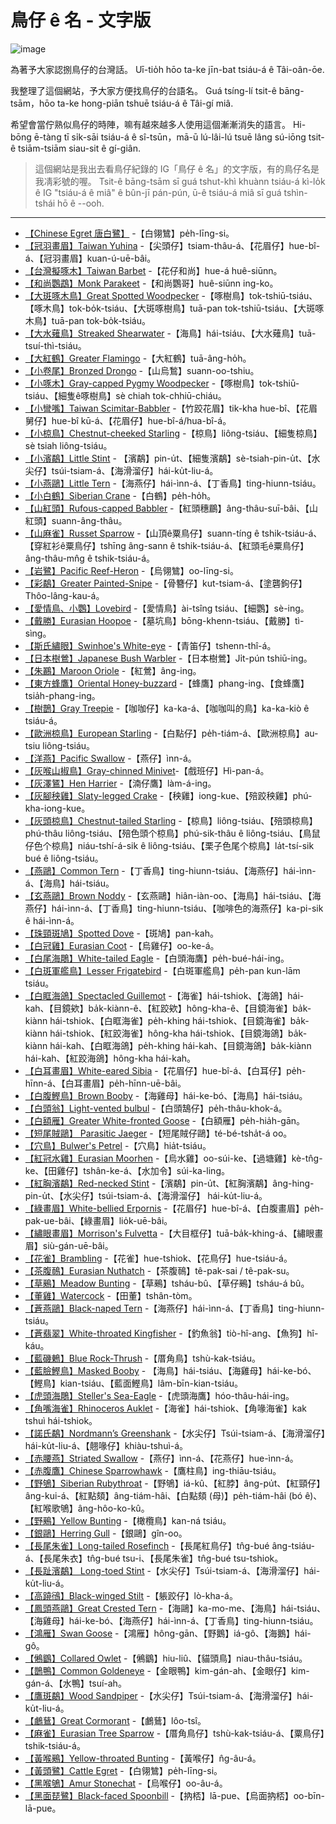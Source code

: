 # 鳥仔 ê 名 - 文字版

![image](https://user-images.githubusercontent.com/33391637/235700763-b3922fc6-5cbb-47e7-9de7-bfda3ad28e0d.png)

為著予大家認捌鳥仔的台灣話。
Uī-tio̍h hōo ta-ke jīn-bat tsiáu-á ê Tâi-oân-ōe.

我整理了這個網站，予大家方便找鳥仔的台語名。
Guá	tsíng-lí tsit-ê bāng-tsām，hōo ta-ke hong-piān tshuē tsiáu-á ê Tâi-gí miâ.

希望會當佇熟似鳥仔的時陣，嘛有越來越多人使用這個漸漸消失的語言。
Hi-bōng ē-tàng tī si̍k-sāi tsiáu-á ê sî-tsūn，mā-ū lú-lâi-lú tsuē lâng sú-iōng tsit-ê	tsiām-tsiām	siau-sit ê gí-giân.

> 這個網站是我出去看鳥仔紀錄的 IG「鳥仔 ê 名」的文字版，有的鳥仔名是我凊彩號的喔。
> Tsit-ê bāng-tsām sī guá tshut-khì khuànn tsiáu-á kì-lo̍k	ê IG "tsiáu-á ê miâ" ê bûn-jī pán-pún, ū-ê tsiáu-á miâ sī guá tshìn-tshái hō ê --ooh.

---

- [【Chinese Egret 唐白鷺】](https://www.instagram.com/p/CeiIAp9Pq2i/) -【白翎鷥】pe̍h-līng-si。
- [【冠羽畫眉】Taiwan Yuhina](https://www.instagram.com/p/Cm0uK0EvTnw/) -【尖頭仔】tsiam-thâu-á、【花眉仔】hue-bî-á、【冠羽畫眉】kuan-ú-uē-bâi。
- [【台灣擬啄木】Taiwan Barbet](https://www.instagram.com/p/CgKBWtMPX-B/) -【花仔和尚】hue-á huê-siūnn。
- [【和尚鸚鵡】Monk Parakeet](https://www.instagram.com/p/CrJINUAROaM/) -【和尚鸚哥】huê-siūnn ing-ko。
- [【大斑啄木鳥】Great Spotted Woodpecker](https://www.instagram.com/p/Cs0EMfHxbgW/) -【啄樹鳥】tok-tshiū-tsiáu、【啄木鳥】tok-bo̍k-tsiáu、【大斑啄樹鳥】tuā-pan tok-tshiū-tsiáu、【大斑啄木鳥】tuā-pan tok-bo̍k-tsiáu。
- [【大水薙鳥】Streaked Shearwater](https://www.instagram.com/p/CmoL9gAP0O8/) -【海鳥】hái-tsiáu、【大水薙鳥】tuā-tsuí-thì-tsiáu。
- [【大紅鶴】Greater Flamingo](https://www.instagram.com/p/CkWGg5WP9CO/) -【大紅鶴】tuā-âng-ho̍h。
- [【小卷尾】Bronzed Drongo](https://www.instagram.com/p/Cq8W9RuPR0-/) -【山烏鶖】suann-oo-tshiu。
- [【小啄木】Gray-capped Pygmy Woodpecker](https://www.instagram.com/p/CYt9BvZP1oY/) -【啄樹鳥】tok-tshiū-tsiáu、【細隻ê啄樹鳥】sè chiah tok-chhiū-chiáu。
- [【小彎嘴】Taiwan Scimitar-Babbler](https://www.instagram.com/p/CXEK7PLPQ27/) -【竹跤花眉】tik-kha hue-bî、【花眉舅仔】hue-bî kū-á、【花眉仔】hue-bî-á/hua-bî-á。
- [【小椋鳥】Chestnut-cheeked Starling](https://www.instagram.com/p/Csyw3vax0Km/) -【椋鳥】liông-tsiáu、【細隻椋鳥】sè tsiah liông-tsiáu。
- [【小濱鷸】Little Stint](https://www.instagram.com/p/Cr8hvSixdT1/) - 【濱鷸】pin-u̍t、【細隻濱鷸】sè-tsiah-pin-u̍t、【水尖仔】tsúi-tsiam-á、【海滑溜仔】hái-ku̍t-liu-á。
- [【小燕鷗】Little Tern](https://www.instagram.com/p/Ce_SPOKPyvG/) -【海燕仔】hái-ìnn-á、【丁香鳥】ting-hiunn-tsiáu。
- [【小白鶴】Siberian Crane](https://www.instagram.com/p/CYh9BmLPKJO/) -【白鶴】pe̍h-ho̍h。
- [【山紅頭】Rufous-capped Babbler](https://www.instagram.com/p/CmtzGiYvaFf/) -【紅頭穗鶥】âng-thâu-suī-bâi、【山紅頭】suann-âng-thâu。
- [【山麻雀】Russet Sparrow](https://www.instagram.com/p/CgHAFecvH-R/) -【山頂ê粟鳥仔】suann-tíng ê tshik-tsiáu-á、【穿紅衫ê粟鳥仔】tshīng âng-sann ê tshik-tsiáu-á、【紅頭毛ê粟鳥仔】âng-thâu-mn̂g ê tshik-tsiáu-á。
- [【岩鷺】Pacific Reef-Heron](https://www.instagram.com/p/CixgFgCPrgi/) -【烏翎鷥】oo-līng-si。
- [【彩鷸】Greater Painted-Snipe](https://www.instagram.com/p/ChfPVWpv5C_/) -【骨簪仔】kut-tsiam-á、【塗礱鉤仔】Thôo-lâng-kau-á。
- [【愛情鳥、小鸚】Lovebird](https://www.instagram.com/p/CrGa0aoxcIq/) -【愛情鳥】ài-tsîng tsiáu、【細鸚】sè-ing。
- [【戴勝】Eurasian Hoopoe](https://www.instagram.com/p/CZV9qqKvwQx/) -【墓坑鳥】bōng-khenn-tsiáu、【戴勝】tì-sìng。
- [【斯氏繡眼】Swinhoe's White-eye](https://www.instagram.com/p/CkqjSK4vZYx/) -【青笛仔】tshenn-thî-á。
- [【日本樹鶯】Japanese Bush Warbler](https://www.instagram.com/p/CtRiGfXPFuV/) -【日本樹鶯】Ji̍t-pún tshiū-ing。
- [【朱鸝】Maroon Oriole](https://www.instagram.com/p/CYmPuQmPGpe/) -【紅鶯】âng-ing。
- [【東方蜂鷹】Oriental Honey-buzzard](https://www.instagram.com/p/Ci0dKQaPaqI/) -【蜂鷹】phang-ing、【食蜂鷹】tsia̍h-phang-ing。
- [【樹鵲】Gray Treepie](https://www.instagram.com/p/CgGtX54P8Ic/) -【咖咖仔】ka-ka-á、【咖咖叫的鳥】ka-ka-kiò ê tsiáu-á。
- [【歐洲椋鳥】European Starling](https://www.instagram.com/p/CmCDJq_vDon/) -【白點仔】pe̍h-tiám-á、【歐洲椋鳥】au-tsiu liông-tsiáu。
- [【洋燕】Pacific Swallow](https://www.instagram.com/p/CgZF3DevFML/) -【燕仔】ìnn-á。
- [【灰喉山椒鳥】Gray-chinned Minivet](https://www.instagram.com/p/CYpOcexhZFz/)-【戲班仔】Hì-pan-á。
- [【灰澤鵟】Hen Harrier](https://www.instagram.com/p/Ck3fhNEvGv6/) -【湳仔鷹】làm-á-ing。
- [【灰腳秧雞】Slaty-legged Crake](https://www.instagram.com/p/CnjSA1IvJ5u/) -【秧雞】iong-kue、【殕跤秧雞】phú-kha-iong-kue。
- [【灰頭椋鳥】Chestnut-tailed Starling](https://www.instagram.com/p/Crsd8aBRAAl/) -【椋鳥】liông-tsiáu、【殕頭椋鳥】phú-thâu liông-tsiáu、【殕色頭个椋鳥】phú-sik-thâu ê liông-tsiáu、【鳥鼠仔色个椋鳥】niáu-tshí-á-sik ê liông-tsiáu、【栗子色尾个椋鳥】la̍t-tsí-sik bué ê liông-tsiáu。
- [【燕鷗】Common Tern](https://www.instagram.com/p/Clv0lxOv5qp/) -【丁香鳥】ting-hiunn-tsiáu、【海燕仔】hái-ìnn-á、【海鳥】hái-tsiáu。
- [【玄燕鷗】Brown Noddy](https://www.instagram.com/p/CmiuVHAPDxV/) -【玄燕鷗】hiân-iàn-oo、【海鳥】hái-tsiáu、【海燕仔】hái-ìnn-á、【丁香鳥】ting-hiunn-tsiáu、【咖啡色的海燕仔】ka-pi-sik ê hái-ìnn-á。
- [【珠頸斑鳩】Spotted Dove](https://www.instagram.com/p/CgWlp6rPT4z/) -【斑鳩】pan-kah。
- [【白冠雞】Eurasian Coot](https://www.instagram.com/p/CmT0vf3vPS9/) -【烏雞仔】oo-ke-á。
- [【白尾海鵰】White-tailed Eagle](https://www.instagram.com/p/CkQwRc3PuZL/) -【白頭海鷹】pe̍h-bué-hái-ing。
- [【白斑軍艦鳥】Lesser Frigatebird](https://www.instagram.com/p/CfxnVIuPEja/) -【白斑軍艦鳥】pe̍h-pan kun-lām tsiáu。
- [【白眶海鴿】Spectacled Guillemot](https://www.instagram.com/p/Ctno6QZRwtr/) -【海雀】hái-tshiok、【海鴿】hái-kah、【目鏡欸】ba̍k-kiànn-ê、【紅跤欸】hông-kha-ê、【目鏡海雀】ba̍k-kiànn hái-tshiok、【白眶海雀】pe̍h-khing hái-tshiok、【目鏡海雀】ba̍k-kiànn hái-tshiok、【紅跤海雀】hông-kha hái-tshiok、【目鏡海鴿】ba̍k-kiànn hái-kah、【白眶海鴿】pe̍h-khing hái-kah、【目鏡海鴿】ba̍k-kiànn hái-kah、【紅跤海鴿】hông-kha hái-kah。
- [【白耳畫眉】White-eared Sibia](https://www.instagram.com/p/CmviT9RP8Wv/) -【花眉仔】hue-bî-á、【白耳仔】pe̍h-hīnn-á、【白耳畫眉】pe̍h-hīnn-uē-bâi。
- [【白腹鰹鳥】Brown Booby](https://www.instagram.com/p/ClynkRbP8Lx/) -【海雞母】hái-ke-bó、【海鳥】hái-tsiáu。
- [【白頭翁】Light-vented bulbul](https://www.instagram.com/p/CdCgebyvUB2/) -【白頭鵠仔】pe̍h-thâu-khok-á。
- [【白額雁】Greater White-fronted Goose](https://www.instagram.com/p/Ck23Hj8PzJP/) -【白額雁】pe̍h-hia̍h-gān。
- [【短尾賊鷗】 Parasitic Jaeger](https://www.instagram.com/p/CivHztMPzUa/) -【短尾賊仔鷗】té-bé-tsha̍t-á oo。
- [【穴鳥】Bulwer's Petrel](https://www.instagram.com/p/Cmd3oVePbM5/) -【穴鳥】hia̍t-tsiáu。
- [【紅冠水雞】Eurasian Moorhen](https://www.instagram.com/p/Cb5-RQbvBo6/) -【烏水雞】oo-súi-ke、【過塘雞】kè-tn̂g-ke、【田雞仔】tshân-ke-á、【水加令】súi-ka-ling。
- [【紅胸濱鷸】Red-necked Stint](https://www.instagram.com/p/Cr3ffigRk2I/) -【濱鷸】pin-u̍t、【紅胸濱鷸】âng-hing-pin-u̍t、【水尖仔】tsúi-tsiam-á、【海滑溜仔】 hái-ku̍t-liu-á。
- [【綠畫眉】White-bellied Erpornis](https://www.instagram.com/p/CmmM_mBvJ1w/) -【花眉仔】hue-bî-á、【白腹畫眉】pe̍h-pak-ue-bâi、【綠畫眉】lio̍k-uē-bâi。
- [【繡眼畫眉】Morrison's Fulvetta](https://www.instagram.com/p/CmlYB_fPGwk/) -【大目框仔】tuā-ba̍k-khing-á、【繡眼畫眉】siù-gán-uē-bâi。
- [【花雀】Brambling](https://www.instagram.com/p/CknKzp8PMuO/) -【花雀】hue-tshiok、【花鳥仔】hue-tsiáu-á。
- [【茶腹鳾】Eurasian Nuthatch](https://www.instagram.com/p/Cs8903UR7v5/) -【茶腹鳾】tê-pak-sai / tê-pak-su。
- [【草鵐】Meadow Bunting](https://www.instagram.com/p/Ct1gbnIR-fd/) -【草鵐】tsháu-bû、【草仔鵐】tsháu-á bû。
- [【董雞】Watercock](https://www.instagram.com/p/CgCxUF6PQfN/) -【田董】tshân-tòm。
- [【蒼燕鷗】Black-naped Tern](https://www.instagram.com/p/CfwgLBwvYyZ/) -【海燕仔】hái-ìnn-á、【丁香鳥】ting-hiunn-tsiáu。
- [【蒼翡翠】White-throated Kingfisher](https://www.instagram.com/p/CZoTVI0vuax/) -【釣魚翁】tiò-hî-ang、【魚狗】hî-káu。
- [【藍磯鶇】Blue Rock-Thrush](https://www.instagram.com/p/CjOR7LJvVux/) -【厝角鳥】tshù-kak-tsiáu。
- [【藍臉鰹鳥】Masked Booby](https://www.instagram.com/p/CmqIjWpvoGZ/) - 【海鳥】hái-tsiáu、【海雞母】hái-ke-bó、【鰹鳥】kian-tsiáu、【藍面鰹鳥】lâm-bīn-kian-tsiáu。
- [【虎頭海鵰】Steller's Sea-Eagle](https://www.instagram.com/p/CtCIWNkRBJk/) -【虎頭海鷹】hóo-thâu-hái-ing。
- [【角嘴海雀】Rhinoceros Auklet](https://www.instagram.com/p/Csv-bySxiq4/) -【海雀】hái-tshiok、【角喙海雀】kak tshuì hái-tshiok。
- [【諾氏鷸】Nordmann’s Greenshank](https://www.instagram.com/p/ClL7Sgdvm-8/) -【水尖仔】Tsúi-tsiam-á、【海滑溜仔】hái-ku̍t-liu-á、【翹喙仔】khiàu-tshuì-á。
- [【赤腰燕】Striated Swallow](https://www.instagram.com/p/CgOJXAKvWj4/) -【燕仔】ìnn-á、【花燕仔】hue-ìnn-á。
- [【赤腹鷹】Chinese Sparrowhawk](https://www.instagram.com/p/Ci0dKQaPaqI/) -【鷹柱鳥】ing-thiāu-tsiáu。
- [【野鴝】Siberian Rubythroat](https://www.instagram.com/p/Cs3wXzeRmZA/) -【野鴝】iá-kû、【紅脖】âng-pu̍t、【紅頸仔】âng-kui-á、【紅點頦】âng-tiám-hâi、【白點頦 (母)】pe̍h-tiám-hâi (bó ê)、【紅喉歌鴝】âng-hôo-ko-kû。
- [【野鵐】Yellow Bunting](https://www.instagram.com/p/Ck5Vg3Nv6dE/) -【橄欖鳥】kan-ná tsiáu。
- [【銀鷗】Herring Gull](https://www.instagram.com/p/CZmRCf-v1s_/) -【銀鷗】gîn-oo。
- [【長尾朱雀】Long-tailed Rosefinch](https://www.instagram.com/p/CtUFla0PGEB/) -【長尾紅鳥仔】tn̂g-bué âng-tsiáu-á、【長尾朱衣】tn̂g-bué tsu-i、【長尾朱雀】tn̂g-bué tsu-tshiok。
- [【長趾濱鷸】 Long-toed Stint](https://www.instagram.com/p/CiHDhr9PBrT/) -【水尖仔】Tsúi-tsiam-á、【海滑溜仔】hái-ku̍t-liu-á。
- [【高蹺鴴】Black-winged Stilt](https://www.instagram.com/siansiansu/) -【躼跤仔】lò-kha-á。
- [【鳳頭燕鷗】Great Crested Tern](https://www.instagram.com/p/Cf4cyiFP0mD/) -【海鷗】ka-mo-me、【海鳥】hái-tsiáu、【海雞母】hái-ke-bó、【海燕仔】hái-ìnn-á、【丁香鳥】ting-hiunn-tsiáu。
- [【鴻雁】Swan Goose](https://www.instagram.com/p/CZKHKvjvw5d/) -【鴻雁】hông-gān、【野鵝】iá-gô、【海鵝】hái-gô。
- [【鵂鶹】Collared Owlet](https://www.instagram.com/p/CY4NkEhP5bQ/) -【鵂鶹】hiu-liû、【貓頭鳥】niau-thâu-tsiáu。
- [【鵲鴨】Common Goldeneye](https://www.instagram.com/p/Cl37GiWvtUT/) -【金眼鴨】kim-gán-ah、【金眼仔】kim-gán-á、【水鴨】tsuí-ah。
- [【鷹斑鷸】Wood Sandpiper](https://www.instagram.com/p/CiQW-vDvjOp/) -【水尖仔】Tsúi-tsiam-á、【海滑溜仔】hái-ku̍t-liu-á。
- [【鸕鶿】Great Cormorant](https://www.instagram.com/p/CZj5j9WP7d-/) -【鸕鶿】lôo-tsî。
- [【麻雀】Eurasian Tree Sparrow](https://www.instagram.com/p/CloZmg3v-V9/) -【厝角鳥仔】tshù-kak-tsiáu-á、【粟鳥仔】tshik-tsiáu-á。
- [【黃喉鵐】Yellow-throated Bunting](https://www.instagram.com/p/ClGCBgLPzUg/) -【黃喉仔】n̂g-âu-á。
- [【黃頭鷺】Cattle Egret](https://www.instagram.com/p/CipiRfcPAAI/) -【白翎鷥】pe̍h-līng-si。
- [【黑喉鴝】Amur Stonechat](https://www.instagram.com/p/Cku2RYNvmRI/) -【烏喉仔】oo-âu-á。
- [【黑面琵鷺】Black-faced Spoonbill](https://www.instagram.com/p/CebV0O6vKxz/) -【抐桮】lā-pue、【烏面抐桮】oo-bīn-lā-pue。